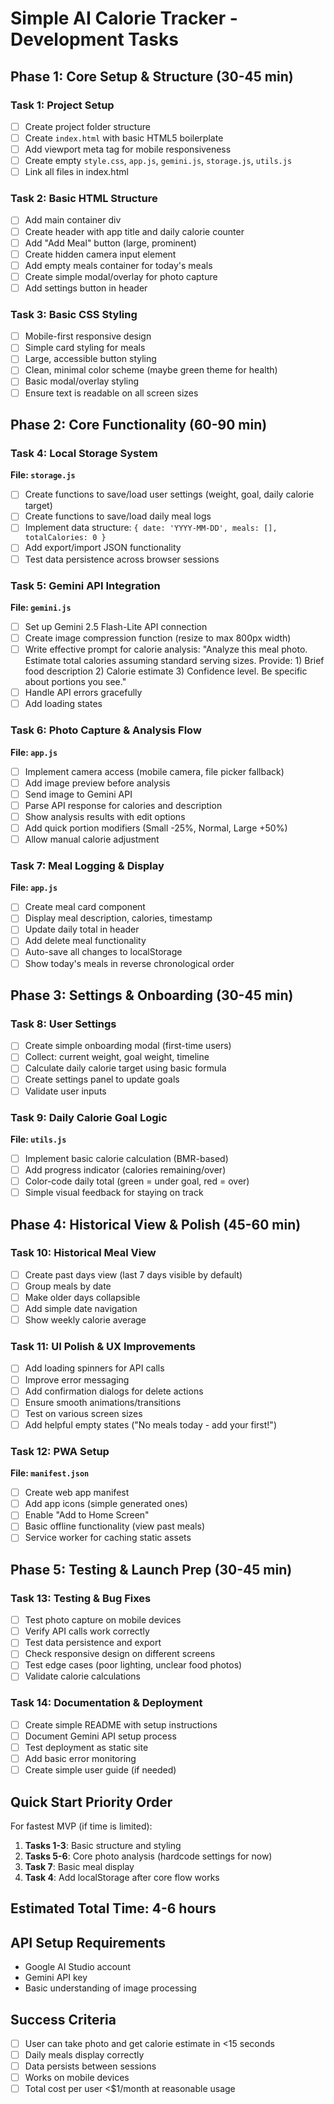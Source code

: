 # Simple AI Calorie Tracker - Development Tasks

## Phase 1: Core Setup & Structure (30-45 min)

### Task 1: Project Setup
- [ ] Create project folder structure
- [ ] Create `index.html` with basic HTML5 boilerplate
- [ ] Add viewport meta tag for mobile responsiveness
- [ ] Create empty `style.css`, `app.js`, `gemini.js`, `storage.js`, `utils.js`
- [ ] Link all files in index.html

### Task 2: Basic HTML Structure
- [ ] Add main container div
- [ ] Create header with app title and daily calorie counter
- [ ] Add "Add Meal" button (large, prominent)
- [ ] Create hidden camera input element
- [ ] Add empty meals container for today's meals
- [ ] Create simple modal/overlay for photo capture
- [ ] Add settings button in header

### Task 3: Basic CSS Styling
- [ ] Mobile-first responsive design
- [ ] Simple card styling for meals
- [ ] Large, accessible button styling
- [ ] Clean, minimal color scheme (maybe green theme for health)
- [ ] Basic modal/overlay styling
- [ ] Ensure text is readable on all screen sizes

## Phase 2: Core Functionality (60-90 min)

### Task 4: Local Storage System
**File: `storage.js`**
- [ ] Create functions to save/load user settings (weight, goal, daily calorie target)
- [ ] Create functions to save/load daily meal logs
- [ ] Implement data structure: `{ date: 'YYYY-MM-DD', meals: [], totalCalories: 0 }`
- [ ] Add export/import JSON functionality
- [ ] Test data persistence across browser sessions

### Task 5: Gemini API Integration
**File: `gemini.js`**
- [ ] Set up Gemini 2.5 Flash-Lite API connection
- [ ] Create image compression function (resize to max 800px width)
- [ ] Write effective prompt for calorie analysis: "Analyze this meal photo. Estimate total calories assuming standard serving sizes. Provide: 1) Brief food description 2) Calorie estimate 3) Confidence level. Be specific about portions you see."
- [ ] Handle API errors gracefully
- [ ] Add loading states

### Task 6: Photo Capture & Analysis Flow
**File: `app.js`**
- [ ] Implement camera access (mobile camera, file picker fallback)
- [ ] Add image preview before analysis
- [ ] Send image to Gemini API
- [ ] Parse API response for calories and description
- [ ] Show analysis results with edit options
- [ ] Add quick portion modifiers (Small -25%, Normal, Large +50%)
- [ ] Allow manual calorie adjustment

### Task 7: Meal Logging & Display
**File: `app.js`**
- [ ] Create meal card component
- [ ] Display meal description, calories, timestamp
- [ ] Update daily total in header
- [ ] Add delete meal functionality
- [ ] Auto-save all changes to localStorage
- [ ] Show today's meals in reverse chronological order

## Phase 3: Settings & Onboarding (30-45 min)

### Task 8: User Settings
- [ ] Create simple onboarding modal (first-time users)
- [ ] Collect: current weight, goal weight, timeline
- [ ] Calculate daily calorie target using basic formula
- [ ] Create settings panel to update goals
- [ ] Validate user inputs

### Task 9: Daily Calorie Goal Logic
**File: `utils.js`**
- [ ] Implement basic calorie calculation (BMR-based)
- [ ] Add progress indicator (calories remaining/over)
- [ ] Color-code daily total (green = under goal, red = over)
- [ ] Simple visual feedback for staying on track

## Phase 4: Historical View & Polish (45-60 min)

### Task 10: Historical Meal View
- [ ] Create past days view (last 7 days visible by default)
- [ ] Group meals by date
- [ ] Make older days collapsible
- [ ] Add simple date navigation
- [ ] Show weekly calorie average

### Task 11: UI Polish & UX Improvements
- [ ] Add loading spinners for API calls
- [ ] Improve error messaging
- [ ] Add confirmation dialogs for delete actions
- [ ] Ensure smooth animations/transitions
- [ ] Test on various screen sizes
- [ ] Add helpful empty states ("No meals today - add your first!")

### Task 12: PWA Setup
**File: `manifest.json`**
- [ ] Create web app manifest
- [ ] Add app icons (simple generated ones)
- [ ] Enable "Add to Home Screen"
- [ ] Basic offline functionality (view past meals)
- [ ] Service worker for caching static assets

## Phase 5: Testing & Launch Prep (30-45 min)

### Task 13: Testing & Bug Fixes
- [ ] Test photo capture on mobile devices
- [ ] Verify API calls work correctly
- [ ] Test data persistence and export
- [ ] Check responsive design on different screens
- [ ] Test edge cases (poor lighting, unclear food photos)
- [ ] Validate calorie calculations

### Task 14: Documentation & Deployment
- [ ] Create simple README with setup instructions
- [ ] Document Gemini API setup process
- [ ] Test deployment as static site
- [ ] Add basic error monitoring
- [ ] Create simple user guide (if needed)

## Quick Start Priority Order

For fastest MVP (if time is limited):
1. **Tasks 1-3**: Basic structure and styling
2. **Tasks 5-6**: Core photo analysis (hardcode settings for now)
3. **Task 7**: Basic meal display
4. **Task 4**: Add localStorage after core flow works

## Estimated Total Time: 4-6 hours

## API Setup Requirements
- Google AI Studio account
- Gemini API key
- Basic understanding of image processing

## Success Criteria
- [ ] User can take photo and get calorie estimate in <15 seconds
- [ ] Daily meals display correctly
- [ ] Data persists between sessions
- [ ] Works on mobile devices
- [ ] Total cost per user <$1/month at reasonable usage